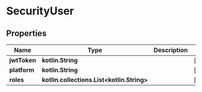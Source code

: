 
# SecurityUser

## Properties
Name | Type | Description | Notes
------------ | ------------- | ------------- | -------------
**jwtToken** | **kotlin.String** |  |  [optional]
**platform** | **kotlin.String** |  |  [optional]
**roles** | **kotlin.collections.List&lt;kotlin.String&gt;** |  |  [optional]



